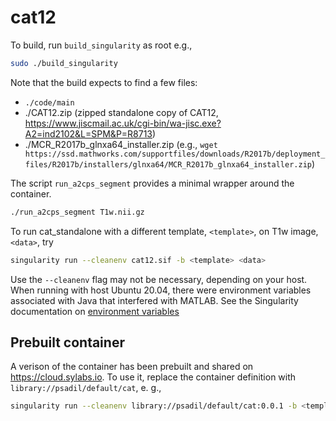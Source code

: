 # cat12

To build, run `build_singularity` as root e.g.,

```bash
sudo ./build_singularity
```

Note that the build expects to find a few files:
- `./code/main` 
- ./CAT12.zip (zipped standalone copy of CAT12, https://www.jiscmail.ac.uk/cgi-bin/wa-jisc.exe?A2=ind2102&L=SPM&P=R8713)
- ./MCR_R2017b_glnxa64_installer.zip (e.g., `wget https://ssd.mathworks.com/supportfiles/downloads/R2017b/deployment_files/R2017b/installers/glnxa64/MCR_R2017b_glnxa64_installer.zip`)

The script `run_a2cps_segment` provides a minimal wrapper around the container.

```bash
./run_a2cps_segment T1w.nii.gz
```

To run cat_standalone with a different template, `<template>`, on T1w image, `<data>`, try

```bash
singularity run --cleanenv cat12.sif -b <template> <data>
```

Use the `--cleanenv` flag may not be necessary, depending on your host. When running with host Ubuntu 20.04, there were environment variables associated with Java that interfered with MATLAB. See the Singularity documentation on [environment variables](https://sylabs.io/guides/3.8/user-guide/environment_and_metadata.html?highlight=cleanenv#environment-overview)

## Prebuilt container

A verison of the container has been prebuilt and shared on <https://cloud.sylabs.io>. To use it, replace the container definition with `library://psadil/default/cat`, e. g.,

```bash
singularity run --cleanenv library://psadil/default/cat:0.0.1 -b <template> <data>
```
